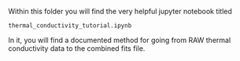 Within this folder you will find the very helpful jupyter notebook titled 
```
thermal_conductivity_tutorial.ipynb
```

In it, you will find a documented method for going from RAW thermal conductivity data to the combined fits file.